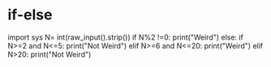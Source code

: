 # if-else
import sys
N= int(raw_input().strip())
if N%2 !=0:
    print("Weird")
else:
    if N>=2 and N<=5:
        print("Not Weird")
    elif N>=6 and N<=20:
        print("Weird")
    elif N>20:
          print("Not Weird")          
